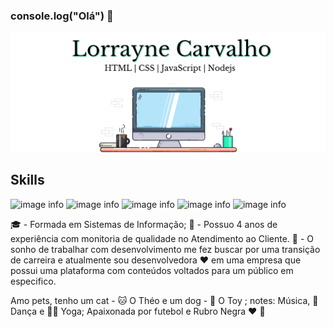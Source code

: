 ### console.log("Olá") 👋

![image info](./images/1.png)



**Skills**
------------------------------------------------------------------------------------------------------------------------------
![image info](https://img.shields.io/badge/HTML5-E34F26?style=for-the-badge&logo=html5&logoColor=white) ![image info](https://img.shields.io/badge/CSS3-1572B6?style=for-the-badge&logo=css3&logoColor=white)  ![image info](https://img.shields.io/badge/JavaScript-F7DF1E?style=for-the-badge&logo=javascript&logoColor=black) ![image info](https://img.shields.io/badge/Node.js-43853D?style=for-the-badge&logo=node.js&logoColor=white) ![image info](https://img.shields.io/badge/AngularJS-E23237?style=for-the-badge&logo=angularjs&logoColor=white) 



:mortar_board: - Formada em Sistemas de Informação;
:office: - Possuo 4 anos de experiência com monitoria de qualidade no Atendimento ao Cliente. 
:office: - O sonho de trabalhar com desenvolvimento me fez buscar por uma transição de carreira e atualmente sou desenvolvedora :hearts: em uma empresa que possui uma plataforma com conteúdos voltados para um público em especifico.

Amo pets, tenho um cat - :cat: O Théo e um dog - :dog: O Toy ;
notes: Música, :dancer: Dança e :lotus_position_woman: Yoga; 
Apaixonada por futebol e Rubro Negra :hearts: :black_heart:





<!--
**LorrayneCarvalho/LorrayneCarvalho** is a ✨ _special_ ✨ repository because its `README.md` (this file) appears on your GitHub profile.

Here are some ideas to get you started:

- 🔭 I’m currently working on ...
- 🌱 I’m currently learning ...
- 👯 I’m looking to collaborate on ...
- 🤔 I’m looking for help with ...
- 💬 Ask me about ...
- 📫 How to reach me: ...
- 😄 Pronouns: ...
- ⚡ Fun fact: ...
-->
